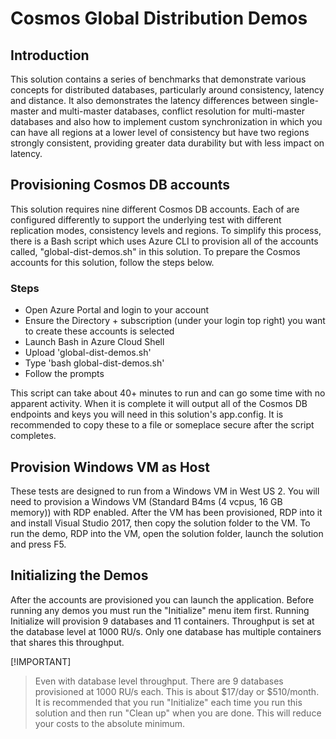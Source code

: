 # Cosmos Global Distribution Demos

## Introduction

This solution contains a series of benchmarks that demonstrate various concepts for distributed databases, particularly around consistency, latency and distance. It also demonstrates the latency differences between single-master and multi-master databases, conflict resolution for multi-master databases and also how to implement custom synchronization in which you can have all regions at a lower level of consistency but have two regions strongly consistent, providing greater data durability but with less impact on latency.

## Provisioning Cosmos DB accounts

This solution requires nine different Cosmos DB accounts. Each of are configured differently to support the underlying test with different replication modes, consistency levels and regions.
To simplify this process, there is a Bash script which uses Azure CLI to provision all of the accounts called, "global-dist-demos.sh" in this solution. To prepare the Cosmos accounts for this solution, follow the steps below.

### Steps

- Open Azure Portal and login to your account
- Ensure the Directory + subscription (under your login top right) you want to create these accounts is selected
- Launch Bash in Azure Cloud Shell
- Upload 'global-dist-demos.sh'
- Type 'bash global-dist-demos.sh'
- Follow the prompts

This script can take about 40+ minutes to run and can go some time with no apparent activity. When it is complete it will output all of the Cosmos DB endpoints and keys you will need in this solution's app.config. It is recommended to copy these to a file or someplace secure after the script completes.

## Provision Windows VM as Host

These tests are designed to run from a Windows VM in West US 2. You will need to provision a Windows VM (Standard B4ms (4 vcpus, 16 GB memory)) with RDP enabled. After the VM has been provisioned, RDP into it and install Visual Studio 2017, then copy the solution folder to the VM. To run the demo, RDP into the VM, open the solution folder, launch the solution and press F5.

## Initializing the Demos

After the accounts are provisioned you can launch the application. Before running any demos you must run the "Initialize" menu item first. Running Initialize will provision 9 databases and 11 containers. Throughput is set at the database level at 1000 RU/s. Only one database has multiple containers that shares this throughput.

[!IMPORTANT]
> Even with database level throughput. There are 9 databases provisioned at 1000 RU/s each. This is about $17/day or $510/month. It is recommended that you run "Initialize" each time you run this solution and then run "Clean up" when you are done. This will reduce your costs to the absolute minimum.

